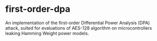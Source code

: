 first-order-dpa
===============

An implementation of the first-order Differential Power Analysis (DPA) attack, suited for evaluations of AES-128 algorithm on microcontrollers leaking Hamming Weight power models.
